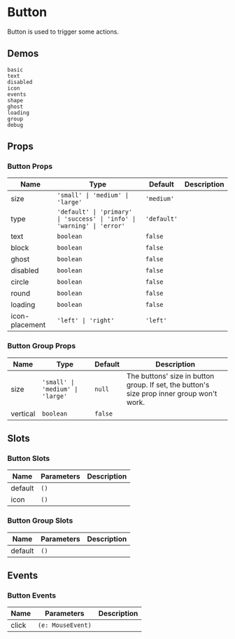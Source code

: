# Button
Button is used to trigger some actions.
## Demos
```demo
basic
text
disabled
icon
events
shape
ghost
loading
group
debug
```
## Props
### Button Props
|Name|Type|Default|Description|
|-|-|-|-|
|size|`'small' \| 'medium' \| 'large'`|`'medium'`||
|type|`'default' \| 'primary' \| 'success' \| 'info' \| 'warning' \| 'error'`|`'default'`||
|text|`boolean`|`false`||
|block|`boolean`|`false`||
|ghost|`boolean`|`false`||
|disabled|`boolean`|`false`||
|circle|`boolean`|`false`||
|round|`boolean`|`false`||
|loading|`boolean`|`false`||
|icon-placement|`'left' \| 'right'`|`'left'`||

### Button Group Props
|Name|Type|Default|Description|
|-|-|-|-|
|size|`'small' \| 'medium' \| 'large'`|`null`|The buttons' size in button group. If set, the button's size prop inner group won't work.|
|vertical|`boolean`|`false`||

## Slots
### Button Slots
|Name|Parameters|Description|
|-|-|-|
|default|`()`||
|icon|`()`||

### Button Group Slots
|Name|Parameters|Description|
|-|-|-|
|default|`()`||

## Events
### Button Events
|Name|Parameters|Description|
|-|-|-|
|click|`(e: MouseEvent)`||